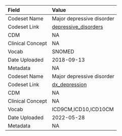 |Field            |Value                     |
|:----------------|:-------------------------|
|Codeset Name     |Major depressive disorder |
|Codeset Link     |[depressive_disorders](https://github.com/PEDSnet/Variable-Dictionary/blob/main/conditions/depressive_disorders.csv)|
|CDM              |NA                        |
|Clinical Concept |NA                        |
|Vocab            |SNOMED                    |
|Date Uploaded    |2018-09-13                |
|Metadata         |NA                        |
|Codeset Name     |Major depressive disorder |
|Codeset Link     |[dx_depression](https://github.com/PEDSnet/Variable-Dictionary/blob/main/conditions/dx_depression.csv)|
|CDM              |NA                        |
|Clinical Concept |NA                        |
|Vocab            |ICD9CM,ICD10,ICD10CM      |
|Date Uploaded    |2022-05-28                |
|Metadata         |NA                        |
